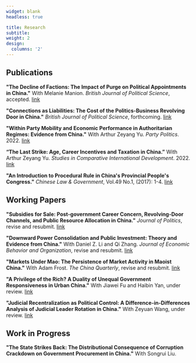 ```yaml
---
widget: blank
headless: true

title: Research
subtitle:
weight: 2
design:
  columns: '2'
---
```


## Publications

**"The Decline of Factions: The Impact of Purge on Political Appointments in China."** With Melanie Manion. *British Journal of Political Science*, accepted. [link](https://papers.ssrn.com/sol3/papers.cfm?abstract_id=3446354)

**"Connections as Liabilities: The Cost of the Politics-Business Revolving Door in China."** *British Journal of Political Science*, forthcoming. [link](https://papers.ssrn.com/sol3/papers.cfm?abstract_id=3497962)

**"Within Party Mobility and Economic Performance in Authoritarian Regimes: Evidence from China."** With Arthur Zeyang Yu. *Party Politics*. 2022. [link](https://journals.sagepub.com/doi/abs/10.1177/13540688221122345)

**“The Last Strike: Age, Career Incentives and Taxation in China.”** With Arthur Zeyang Yu. *Studies in Comparative International Development*. 2022. [link](https://link.springer.com/article/10.1007/s12116-022-09356-x)
 
**"An Introduction to Procedural Rule in China's Provincial People's Congress."** *Chinese Law \& Government*,  Vol.49 No.1, (2017): 1-4. [link](http://www.tandfonline.com/doi/full/10.1080/00094609.2017.1251771)

## Working Papers

**"Subsidies for Sale: Post-government Career Concern, Revolving-Door Channels, and Public Resource Allocation in China."** *Journal of Politics*, revise and resubmit. [link](https://papers.ssrn.com/sol3/papers.cfm?abstract_id=3839170)

**"Downward Power Consolidation and Public Investment: Theory and Evidence from China."** With Daniel Z. Li and Qi Zhang. *Journal of Economic Behavior and Organization*, revise and resubmit. [link](https://papers.ssrn.com/sol3/papers.cfm?abstract_id=3893272)

**"Markets Under Mao: The Persistence of Market Activity in Maoist China."** With Adam Frost. *The China Quarterly*, revise and resubmit. [link](https://www.dropbox.com/s/fnk9xi11ssejcwm/Markets_Under_Mao.pdf?dl=0)

**"A Privilege of the Rich? A Duality of Unequal Government Responsiveness in Urban China."** With Jiawei Fu and Haibin Yan, under review. [link](https://papers.ssrn.com/sol3/papers.cfm?abstract_id=4253200)

**"Judicial Recentralization as Political Control: A Difference-in-Differences Analysis of Judicial Leader Rotation in China."** With Zeyuan Wang, under review. [link](https://papers.ssrn.com/sol3/papers.cfm?abstract_id=3884714)

## Work in Progress


**"The State Strikes Back: The Distributional Consequence of Corruption Crackdown on Government Procurement in China."** With Songrui Liu.










